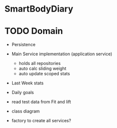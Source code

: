 # SmartBodyDiary

# TODO Domain
- Persistence
- Main Service implementation (application service)
  - holds all repositories
  - auto calc sliding weight
  - auto update scoped stats
  
- Last Week stats
- Daily goals

- read test data from Fit and lift

- class diagram
- factory to create all services?